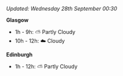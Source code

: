 *Updated: Wednesday 28th September 00:30*

**Glasgow**

* 1h - 9h: :partly_sunny: Partly Cloudy
* 10h - 12h: :cloud: Cloudy

**Edinburgh**

* 1h - 12h: :partly_sunny: Partly Cloudy
